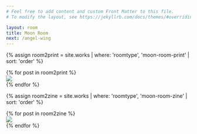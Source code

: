 ```yaml
---
# Feel free to add content and custom Front Matter to this file.
# To modify the layout, see https://jekyllrb.com/docs/themes/#overriding-theme-defaults

layout: room
title: Moon Room
next: /angel-wing
---
```


<div id="room2prints"></div>


{% assign room2print = site.works | where: 'roomtype', 'moon-room-print'  | sort: 'order' %}

<div class="prints room2 flex-row space-around aligncenter">
  {% for post in room2print %}
  <div class="print product hvr-hang {{post.imgsize}}">
  	 <a href="{{site.baseurl}}{{post.url}}"><img src="{{site.baseurl}}/img/products/{{post.img1}}"></a>
</div>
  {% endfor %}
</div>
<div id="room2zines" class="full-width">

{% assign room2zine = site.works | where: 'roomtype', 'moon-room-zine'  | sort: 'order' %}

<div class="zines room2 flex-row space-around aligncenter">
  {% for post in room2zine %}
   <div class="zine product hvr-bob {{post.imgsize}}">
  	 <a href="{{site.baseurl}}{{post.url}}"><img src="{{site.baseurl}}/img/products/{{post.img1}}"></a>
</div>
  {% endfor %}
</div>
</div>